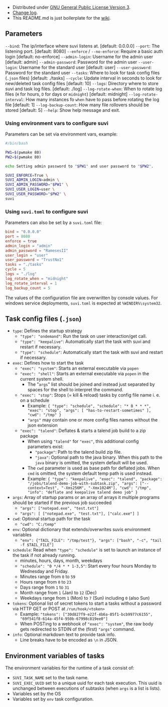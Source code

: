 - Distributed under [GNU General Public License Version 3](https://gitlab.ecmind.ch/open/suvi/-/raw/main/LICENSE).
- [Change log](https://gitlab.ecmind.ch/open/suvi/-/raw/main/CHANGELOG).
- This README.md is just boilerplate for the [wiki](https://gitlab.ecmind.ch/open/suvi/-/wikis/home).

## Parameters

`--bind`: The ip/interface where suvi listens at. [default: 0.0.0.0]
`--port`: The listening port. [default: 8080]
`--enforce` / `--no-enforce`: Require a basic auth login [default: no-enforce]
`--admin-login`: Username for the admin user [default: admin]
`--admin-password`: Password for the admin user
`--user-login`: Username for the standard user [default: user]
`--user-password`: Password for the standard user
`--tasks`: Where to look for task config files (`.json` files) [default: ./tasks]
`--cycle`: Update interval in seconds to look for new/deleted task config files [default: 10]
`--logs`: Directory where to store suvi and task log files. [default: ./log]
`--log-rotate-when`: When to rotate log files (`H` for hours, `D` for days or `midnight`) [default: midnight]
`--log-rotate-interval`: How many instances fo `when` have to pass before rotating the log file [default: 1]
`--log-backup-count`: How many file rollovers should be stored [default: 5]
`--help`: Show help message and exit.

### Using environment vars to configure suvi

Parameters can be set via environment vars, example:

```bash
#/bin/bash

PW1=$(pwmake 80)
PW2=$(pwmake 80)

echo Setting admin password to "$PW1" and user password to "$PW2".

SUVI_ENFORCE=True \
SUVI_ADMIN_LOGIN=admin \
SUVI_ADMIN_PASSWORD="$PW1" \
SUVI_USER_LOGIN=user \
SUVI_USER_PASSWORD="$PW2" \
suvi
```

### Using `suvi.toml` to configure suvi

Parameters can also be set by a `suvi.toml` file:

```toml
bind = "0.0.0.0"
port = 8080
enforce = true
admin_login = "admin"
admin_password = "RamesesII"
user_login = "user"
user_password = "TrustNo1"
tasks = "./tasks"
cycle = 5
logs = "./log"
log_rotate_when = "midnight"
log_rotate_interval = 1
log_backup_count = 5
```

The values of the configuration file are overwritten by console values. For windows service deployments, `suvi.toml` is expected at `%WINDIR%\system32`.

## Task config files (`.json`)

- `type`: Defines the startup strategy
  - `"type": "ondemand"`: Run the task on user interaction/get call.
  - `"type": "keepalive"`: Automatically start the task with suvi and restart if necessary.
  - `"type": "schedule"`: Automatically start the task with suvi and restart if necessary.
- `exec`: Defines how to start the task
  - `"exec": "system"`: Starts an external executable via `popen`
  - `"exec": "shell"`: Starts an external executable via `popen` in the current system shell.
    - The "`args`" list should be joined and instead just separated by spaces for the shell to interpret the command.
  - `"exec": "stop"`: Stops (= kill & reload) tasks by config file name i. e. on a schedule
    - Example: `{ "type": "schedule", "schedule": "* 0 * * *", "exec": "stop", "args": [ "has-to-restart-sometimes" ], "cwd": "/tmp" }`
    - `"args"` may contain one or more config files names without the json extension
  - `"exec": "talend"`: Deflates & starts a talend job build to a zip package
    - When using `"talend"` for `"exec"`, this additional config parameters exist:
      - `"package"`: Path to the talend build zip file.
      - `"java"`: Optional path to the java binary. When this path to the `java` binary is omitted, the system default will be used.
    - The `cwd` parameter is used as base path for deflated jobs. When `cmd` is omitted, the system default temp path is used instead.
    - Example: `{ "type": "keepalive", "exec": "talend", "package": "/jobs/talend-demo-job-with-subtask.zip", "args": ["--context=Test", "-Xms256M", "-Xmx1024M"], "cwd": "/tmp", "info": "deflate and keepalive talend demo job" }`
- `args`: Array of startup params or an array of arrays it multiple programs should be started if the previous job succeeded
  - `"args": ["notepad.exe", "test.txt"]`
  - `"args": [ ["notepad.exe", "test.txt"], ["calc.exe"] ]`
- `cwd`: Optional startup path for the task
  - `"cwd": "C:/temp"`
- `env`: Optional dictionary that extends/overwrites suvis environment variables
  - `"env": {"TAIL_FILE": "/tmp/test"}, "args": ["bash", "-c", "tail -f $TAIL_FILE"]`
- `schedule`: Read when `"type": "schedule"` is set to launch an instance of the task if not already running.
  - minutes, hours, days, month, weekdays
  - `"schedule": "0 */4 * * 1-3,5"`: Start every four hours Monday to Wednesday and Friday.
  - Minutes range from `0` to `59`
  - Hours range from `0` to `23`
  - Days range from `1` to `31`
  - Month range from `1` (Jan) to `12` (Dec)
  - Weekdays range from `1` (Mon) to `7` (Sun) including `0` (also Sun)
- `tokens`: Optional list of secret tokens to start a tasks without a password via HTTP GET or POST at `/run/hook/<token>`
  - Example: `"tokens": ["30d827f9-e22f-4b6a-85f1-bcb9977c6155", "69f541f8-614a-45f4-950b-67998c819ee0"]`
  - When POSTing to a webhook of `"exec": "system"`, the raw body gets redirected to STDIN of the (first) `"args"` command.
- `info`: Optional markdown text to provide task info.
  - Line breaks have to be encoded as `\n` in JSON.

## Environment variables of tasks

The environment variables for the runtime of a task consist of:

- `SUVI_TASK_NAME` set to the task name.
- `SUVI_EXEC_UUID` set to a unique uuid for each task execution. This uuid is unchanged between executions of subtasks (when `args` is a list is lists).
- Variables set by the OS
- Variables set by `env` task configuration.
